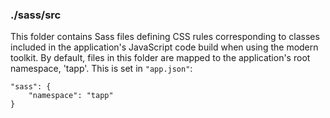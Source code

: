 ### ./sass/src

This folder contains Sass files defining CSS rules corresponding to classes
included in the application's JavaScript code build when using the modern toolkit.
By default, files in this folder are mapped to the application's root namespace, 'tapp'.
This is set in `"app.json"`:

    "sass": {
        "namespace": "tapp"
    }